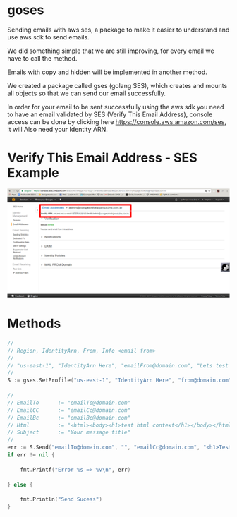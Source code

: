 # goses

Sending emails with aws ses, a package to make it easier to understand and use aws sdk to send emails.

We did something simple that we are still improving, for every email we have to call the method.

Emails with copy and hidden will be implemented in another method.

We created a package called gses (golang SES), which creates and mounts all objects so that we can send our email successfully.

In order for your email to be sent successfully using the aws sdk you need to have an email validated by SES (Verify This Email Address), console access can be done by clicking here https://console.aws.amazon.com/ses, 
it will Also need your Identity ARN.

# Verify This Email Address - SES Example

![image](https://github.com/jeffotoni/goses/blob/master/img/identity-arn.png)


# Methods

```go
//
// Region, IdentityArn, From, Info <email from>
//
// "us-east-1", "IdentityArn Here", "emailFrom@domain.com", "Lets test send email ses.."
//
S := gses.SetProfile("us-east-1", "IdentityArn Here", "from@domain.com", "Info Lets test send email ses..")

//
// EmailTo 		:= "emailTo@domain.com"
// EmailCC 		:= "emailCc@domain.com"
// EmailBc 		:= "emailBc@domain.com"
// Html 		:= "<html><body><h1>test html context</h1></body></html>"
// Subject 		:= "Your message title"
//
err := S.Send("emailTo@domain.com", "", "emailCc@domain.com", "<h1>Test send email....</h1>", "Test send email to me goses 1002")
if err != nil {

	fmt.Printf("Error %s => %v\n", err)

} else {

	fmt.Println("Send Sucess")
}

```
